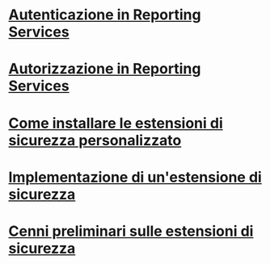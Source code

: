 # [Autenticazione in Reporting Services](authentication-in-reporting-services.md)
# [Autorizzazione in Reporting Services](authorization-in-reporting-services.md)
# [Come installare le estensioni di sicurezza personalizzato](how-to-install-custom-security-extensions.md)
# [Implementazione di un'estensione di sicurezza](implementing-a-security-extension.md)
# [Cenni preliminari sulle estensioni di sicurezza](security-extensions-overview.md)
